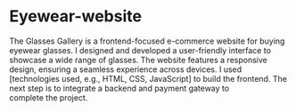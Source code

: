 # Eyewear-website
The Glasses Gallery is a frontend-focused e-commerce website for buying eyewear glasses. I designed and developed a user-friendly interface to showcase a wide range of glasses. The website features a responsive design, ensuring a seamless experience across devices. I used [technologies used, e.g., HTML, CSS, JavaScript] to build the frontend. The next step is to integrate a backend and payment gateway to complete the project.
